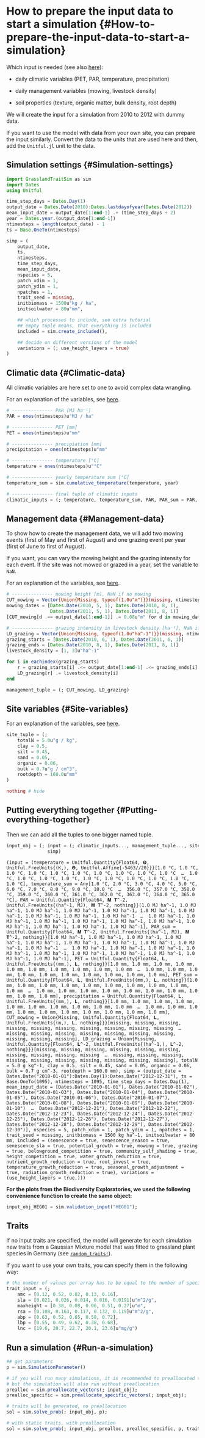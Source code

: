 


# How to prepare the input data to start a simulation {#How-to-prepare-the-input-data-to-start-a-simulation}

Which input is needed (see also [here](/model/inputs#Model-inputs)):
- daily climatic variables (PET, PAR, temperature, precipitation)
  
- daily management variables (mowing, livestock density)
  
- soil properties (texture, organic matter, bulk density, root depth)
  

We will create the input for a simulation from 2010 to 2012 with dummy data.

If you want to use the model with data from your own site, you can prepare the input similarly. Convert the data to the units that are used here and then, add the `Unitful.jl` unit to the data.

## Simulation settings {#Simulation-settings}

```julia
import GrasslandTraitSim as sim
import Dates
using Unitful

time_step_days = Dates.Day(1)
output_date = Dates.Date(2010):Dates.lastdayofyear(Dates.Date(2012))
mean_input_date = output_date[1:end-1] .+ (time_step_days ÷ 2)
year = Dates.year.(output_date[1:end-1])
ntimesteps = length(output_date) - 1
ts = Base.OneTo(ntimesteps)

simp = (
    output_date,
    ts,
    ntimesteps,
    time_step_days,
    mean_input_date,
    nspecies = 5,
    patch_xdim = 1,
    patch_ydim = 1,
    npatches = 1,
    trait_seed = missing,
    initbiomass = 1500u"kg / ha",
    initsoilwater = 80u"mm",

    ## which processes to include, see extra tutorial
    ## empty tuple means, that everything is included
    included = sim.create_included(),

    ## decide on different versions of the model
    variations = (; use_height_layers = true)
)
```


## Climatic data {#Climatic-data}

All climatic variables are here set to one to avoid complex data wrangling.

For an explanation of the variables, see [here](/model/inputs#Daily-abiotic-conditions).

```julia
# --------------- PAR [MJ ha⁻¹]
PAR = ones(ntimesteps)u"MJ / ha"

# --------------- PET [mm]
PET = ones(ntimesteps)u"mm"

# --------------- precipiation [mm]
precipitation = ones(ntimesteps)u"mm"

# --------------- temperature [°C]
temperature = ones(ntimesteps)u"°C"

# --------------- yearly temperature sum [°C]
temperature_sum = sim.cumulative_temperature(temperature, year)

# --------------- final tuple of climatic inputs
climatic_inputs = (; temperature, temperature_sum, PAR, PAR_sum = PAR, PET, PET_sum = PET, precipitation)
```


## Management data {#Management-data}

To show how to create the management data, we will add two mowing events  (first of May and first of August) and one grazing event per year (first of June to first of August).

If you want, you can vary the mowing height and the grazing intensity for each event. If the site was not mowed or grazed in a year, set the variable to `NaN`.

For an explanation of the variables, see [here](/model/inputs#Daily-management-variables).

```julia
# --------------- mowing height [m], NaN if no mowing
CUT_mowing = Vector{Union{Missing, typeof(1.0u"m")}}(missing, ntimesteps)
mowing_dates = [Dates.Date(2010, 5, 1), Dates.Date(2010, 8, 1),
                Dates.Date(2011, 5, 1), Dates.Date(2011, 8, 1)]
[CUT_mowing[d .== output_date[1:end-1]] .= 0.08u"m" for d in mowing_dates]

# --------------- grazing intensity in livestock density [ha⁻¹], NaN if no grazing
LD_grazing = Vector{Union{Missing, typeof(1.0u"ha^-1")}}(missing, ntimesteps)
grazing_starts = [Dates.Date(2010, 6, 1), Dates.Date(2011, 6, 1)]
grazing_ends = [Dates.Date(2010, 8, 1), Dates.Date(2011, 8, 1)]
livestock_density = [1, 3]u"ha^-1"

for i in eachindex(grazing_starts)
    r = grazing_starts[i] .<= output_date[1:end-1] .<= grazing_ends[i]
    LD_grazing[r] .= livestock_density[i]
end

management_tuple = (; CUT_mowing, LD_grazing)
```


## Site variables {#Site-variables}

For an explanation of the variables, see [here](/model/inputs#Raw-time-invariant-site-variables).

```julia
site_tuple = (;
    totalN = 5.0u"g / kg",
    clay = 0.5,
    silt = 0.45,
    sand = 0.05,
    organic = 0.06,
    bulk = 0.7u"g / cm^3",
    rootdepth = 160.0u"mm"
)

nothing # hide
```


## Putting everything together {#Putting-everything-together}

Then we can add all the tuples to one bigger named tuple.

```julia
input_obj = (; input = (; climatic_inputs..., management_tuple..., site_tuple...),
               simp)
```


```
(input = (temperature = Unitful.Quantity{Float64, 𝚯, Unitful.FreeUnits{(K,), 𝚯, Unitful.Affine{-5463//20}}}[1.0 °C, 1.0 °C, 1.0 °C, 1.0 °C, 1.0 °C, 1.0 °C, 1.0 °C, 1.0 °C, 1.0 °C, 1.0 °C  …  1.0 °C, 1.0 °C, 1.0 °C, 1.0 °C, 1.0 °C, 1.0 °C, 1.0 °C, 1.0 °C, 1.0 °C, 1.0 °C], temperature_sum = Any[1.0 °C, 2.0 °C, 3.0 °C, 4.0 °C, 5.0 °C, 6.0 °C, 7.0 °C, 8.0 °C, 9.0 °C, 10.0 °C  …  356.0 °C, 357.0 °C, 358.0 °C, 359.0 °C, 360.0 °C, 361.0 °C, 362.0 °C, 363.0 °C, 364.0 °C, 365.0 °C], PAR = Unitful.Quantity{Float64, 𝐌 𝐓^-2, Unitful.FreeUnits{(ha^-1, MJ), 𝐌 𝐓^-2, nothing}}[1.0 MJ ha^-1, 1.0 MJ ha^-1, 1.0 MJ ha^-1, 1.0 MJ ha^-1, 1.0 MJ ha^-1, 1.0 MJ ha^-1, 1.0 MJ ha^-1, 1.0 MJ ha^-1, 1.0 MJ ha^-1, 1.0 MJ ha^-1  …  1.0 MJ ha^-1, 1.0 MJ ha^-1, 1.0 MJ ha^-1, 1.0 MJ ha^-1, 1.0 MJ ha^-1, 1.0 MJ ha^-1, 1.0 MJ ha^-1, 1.0 MJ ha^-1, 1.0 MJ ha^-1, 1.0 MJ ha^-1], PAR_sum = Unitful.Quantity{Float64, 𝐌 𝐓^-2, Unitful.FreeUnits{(ha^-1, MJ), 𝐌 𝐓^-2, nothing}}[1.0 MJ ha^-1, 1.0 MJ ha^-1, 1.0 MJ ha^-1, 1.0 MJ ha^-1, 1.0 MJ ha^-1, 1.0 MJ ha^-1, 1.0 MJ ha^-1, 1.0 MJ ha^-1, 1.0 MJ ha^-1, 1.0 MJ ha^-1  …  1.0 MJ ha^-1, 1.0 MJ ha^-1, 1.0 MJ ha^-1, 1.0 MJ ha^-1, 1.0 MJ ha^-1, 1.0 MJ ha^-1, 1.0 MJ ha^-1, 1.0 MJ ha^-1, 1.0 MJ ha^-1, 1.0 MJ ha^-1], PET = Unitful.Quantity{Float64, 𝐋, Unitful.FreeUnits{(mm,), 𝐋, nothing}}[1.0 mm, 1.0 mm, 1.0 mm, 1.0 mm, 1.0 mm, 1.0 mm, 1.0 mm, 1.0 mm, 1.0 mm, 1.0 mm  …  1.0 mm, 1.0 mm, 1.0 mm, 1.0 mm, 1.0 mm, 1.0 mm, 1.0 mm, 1.0 mm, 1.0 mm, 1.0 mm], PET_sum = Unitful.Quantity{Float64, 𝐋, Unitful.FreeUnits{(mm,), 𝐋, nothing}}[1.0 mm, 1.0 mm, 1.0 mm, 1.0 mm, 1.0 mm, 1.0 mm, 1.0 mm, 1.0 mm, 1.0 mm, 1.0 mm  …  1.0 mm, 1.0 mm, 1.0 mm, 1.0 mm, 1.0 mm, 1.0 mm, 1.0 mm, 1.0 mm, 1.0 mm, 1.0 mm], precipitation = Unitful.Quantity{Float64, 𝐋, Unitful.FreeUnits{(mm,), 𝐋, nothing}}[1.0 mm, 1.0 mm, 1.0 mm, 1.0 mm, 1.0 mm, 1.0 mm, 1.0 mm, 1.0 mm, 1.0 mm, 1.0 mm  …  1.0 mm, 1.0 mm, 1.0 mm, 1.0 mm, 1.0 mm, 1.0 mm, 1.0 mm, 1.0 mm, 1.0 mm, 1.0 mm], CUT_mowing = Union{Missing, Unitful.Quantity{Float64, 𝐋, Unitful.FreeUnits{(m,), 𝐋, nothing}}}[missing, missing, missing, missing, missing, missing, missing, missing, missing, missing  …  missing, missing, missing, missing, missing, missing, missing, missing, missing, missing], LD_grazing = Union{Missing, Unitful.Quantity{Float64, 𝐋^-2, Unitful.FreeUnits{(ha^-1,), 𝐋^-2, nothing}}}[missing, missing, missing, missing, missing, missing, missing, missing, missing, missing  …  missing, missing, missing, missing, missing, missing, missing, missing, missing, missing], totalN = 5.0 g kg^-1, clay = 0.5, silt = 0.45, sand = 0.05, organic = 0.06, bulk = 0.7 g cm^-3, rootdepth = 160.0 mm), simp = (output_date = Dates.Date("2010-01-01"):Dates.Day(1):Dates.Date("2012-12-31"), ts = Base.OneTo(1095), ntimesteps = 1095, time_step_days = Dates.Day(1), mean_input_date = [Dates.Date("2010-01-01"), Dates.Date("2010-01-02"), Dates.Date("2010-01-03"), Dates.Date("2010-01-04"), Dates.Date("2010-01-05"), Dates.Date("2010-01-06"), Dates.Date("2010-01-07"), Dates.Date("2010-01-08"), Dates.Date("2010-01-09"), Dates.Date("2010-01-10")  …  Dates.Date("2012-12-21"), Dates.Date("2012-12-22"), Dates.Date("2012-12-23"), Dates.Date("2012-12-24"), Dates.Date("2012-12-25"), Dates.Date("2012-12-26"), Dates.Date("2012-12-27"), Dates.Date("2012-12-28"), Dates.Date("2012-12-29"), Dates.Date("2012-12-30")], nspecies = 5, patch_xdim = 1, patch_ydim = 1, npatches = 1, trait_seed = missing, initbiomass = 1500 kg ha^-1, initsoilwater = 80 mm, included = (senescence = true, senescence_season = true, senescence_sla = true, potential_growth = true, mowing = true, grazing = true, belowground_competition = true, community_self_shading = true, height_competition = true, water_growth_reduction = true, nutrient_growth_reduction = true, root_invest = true, temperature_growth_reduction = true, seasonal_growth_adjustment = true, radiation_growth_reduction = true), variations = (use_height_layers = true,)))
```


**For the plots from the Biodiversity Exploratories, we used the following convenience function to create the same object:**

```julia
input_obj_HEG01 = sim.validation_input("HEG01");
```


## Traits

If no input traits are specified, the model will generate for each simulation new traits from a Gaussian Mixture model that was fitted to grassland plant species in Germany (see [`random_traits!`](/model/index#GrasslandTraitSim.random_traits!)).

If you want to use your own traits, you can specify them in the following way:

```julia
# the number of values per array has to be equal to the number of species
trait_input = (;
    amc = [0.12, 0.52, 0.82, 0.13, 0.16],
    sla = [0.021, 0.026, 0.014, 0.016, 0.0191]u"m^2/g",
    maxheight = [0.38, 0.08, 0.06, 0.51, 0.27]u"m",
    rsa = [0.108, 0.163, 0.117, 0.132, 0.119]u"m^2/g",
    abp = [0.63, 0.52, 0.65, 0.58, 0.72],
    lbp = [0.55, 0.49, 0.62, 0.38, 0.68],
    lnc = [19.6, 20.7, 22.7, 20.1, 23.6]u"mg/g")
```


## Run a simulation {#Run-a-simulation}

```julia
## get parameters
p = sim.SimulationParameter()

# if you will run many simulations, it is recommended to preallocated the vectors
# but the simulation will also run without preallocation
prealloc = sim.preallocate_vectors(; input_obj);
prealloc_specific = sim.preallocate_specific_vectors(; input_obj);

# traits will be generated, no preallocation
sol = sim.solve_prob(; input_obj, p);

# with static traits, with preallocation
sol = sim.solve_prob(; input_obj, prealloc, prealloc_specific, p, trait_input);
```

